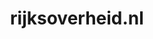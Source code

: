 ---
layout: post
title:  "rijksoverheid.nl"
internal_url:  "/data/rijksoverheid.nl.html"
categories: dutchgov
---